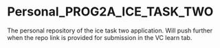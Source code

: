 # Personal_PROG2A_ICE_TASK_TWO
The personal repository of the ice task two application. Will push further when the repo link is provided for submission in the VC learn tab.
